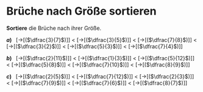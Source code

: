 <!--
version:  0.0.1

language: de

@style
input {
    text-align: center;
}

.flex-container {
    display: flex;
    flex-wrap: wrap;
    align-items: stretch;
    gap: 20px;
}

.flex-child {
    flex: 1;
    min-width: 350px;
    margin-right: 20px;
}

@media (max-width: 400px) {
    .flex-child {
        flex: 100%;
        margin-right: 0;
    }
}
@end

formula: \carry   \textcolor{red}{\scriptsize #1}
formula: \digit   \rlap{\carry{#1}}\phantom{#2}#2
formula: \permil  \text{‰}


import: https://raw.githubusercontent.com/LiaTemplates/Tikz-Jax/main/README.md

script: https://cdn.jsdelivr.net/gh/LiaTemplates/Tikz-Jax@main/dist/index.js

import: https://raw.githubusercontent.com/liaTemplates/algebrite/master/README.md

import: https://raw.githubusercontent.com/LiaTemplates/GGBScript/refs/heads/main/README.md



tags: Bruchrechnung, Sachaufgabe, mittel, niedrig, Angeben

comment: Sortiere die Brüche nach ihrer Größe.

author: Martin Lommatzsch

-->




# Brüche nach Größe sortieren



**Sortiere** die Brüche nach ihrer Größe.



<!-- data-solution-button="5" 
data-randomize="true" -->
__$a)\;\;$__
[->[($\dfrac{3}{7}$)]] $<$ 
[->[($\dfrac{3}{5}$)]] $<$ 
[->[($\dfrac{7}{8}$)]] $<$ 
[->[($\dfrac{3}{2}$)]] $<$ 
[->[($\dfrac{5}{3}$)]] $<$ 
[->[($\dfrac{7}{4}$)]]



<!-- data-solution-button="5" 
data-randomize="true" -->
__$b)\;\;$__
[->[($\dfrac{2}{11}$)]] $<$ 
[->[($\dfrac{1}{3}$)]] $<$ 
[->[($\dfrac{5}{12}$)]] $<$ 
[->[($\dfrac{5}{8}$)]] $<$ 
[->[($\dfrac{7}{10}$)]] $<$ 
[->[($\dfrac{8}{9}$)]]



<!-- data-solution-button="5" 
data-randomize="true" -->
__$c)\;\;$__
[->[($\dfrac{2}{5}$)]] $<$ 
[->[($\dfrac{7}{12}$)]] $<$ 
[->[($\dfrac{2}{3}$)]] $<$ 
[->[($\dfrac{7}{9}$)]] $<$ 
[->[($\dfrac{7}{6}$)]] $<$ 
[->[($\dfrac{8}{7}$)]]


